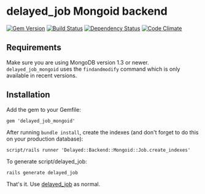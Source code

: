 # delayed_job Mongoid backend

[![Gem Version](https://badge.fury.io/rb/delayed_job_mongoid.png)][gem]
[![Build Status](https://secure.travis-ci.org/collectiveidea/delayed_job_mongoid.png?branch=master)][travis]
[![Dependency Status](https://gemnasium.com/collectiveidea/delayed_job_mongoid.png?travis)][gemnasium]
[![Code Climate](https://codeclimate.com/github/collectiveidea/delayed_job_mongoid.png)][codeclimate]

[gem]: https://rubygems.org/gems/delayed_job_mongoid
[travis]: http://travis-ci.org/collectiveidea/delayed_job_mongoid
[gemnasium]: https://gemnasium.com/collectiveidea/delayed_job_mongoid
[codeclimate]: https://codeclimate.com/github/collectiveidea/delayed_job_mongoid

## Requirements

Make sure you are using MongoDB version 1.3 or newer. `delayed_job_mongoid`
uses the `findandmodify` command which is only available in recent versions.

## Installation

Add the gem to your Gemfile:

    gem 'delayed_job_mongoid'

After running `bundle install`, create the indexes (and don't forget to do this
on your production database):

    script/rails runner 'Delayed::Backend::Mongoid::Job.create_indexes'

To generate script/delayed_job:

    rails generate delayed_job

That's it. Use [delayed_job](http://github.com/collectiveidea/delayed_job) as
normal.
